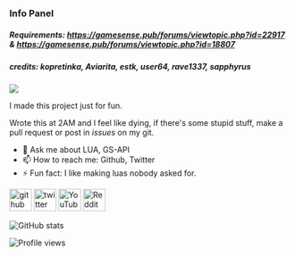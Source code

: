 ### Info Panel
##### Requirements: https://gamesense.pub/forums/viewtopic.php?id=22917 & https://gamesense.pub/forums/viewtopic.php?id=18807
##### credits: kopretinka, Aviarita, estk, user64, rave1337, sapphyrus


![](https://nullified.s-ul.eu/1Pj9A9F4)

I made this project just for fun.

Wrote this at 2AM and I feel like dying, if there's some stupid stuff, make a pull request or post in *issues* on my git.

- 💬 Ask me about LUA, GS-API 
- 📫 How to reach me: Github, Twitter 
- ⚡ Fun fact: I like making luas nobody asked for. 


[<img src='https://cdn.jsdelivr.net/npm/simple-icons@3.0.1/icons/github.svg' alt='github' height='40'>](https://github.com/Nulledcore)  [<img src='https://cdn.jsdelivr.net/npm/simple-icons@3.0.1/icons/twitter.svg' alt='twitter' height='40'>](https://twitter.com/Nulled_Core)  [<img src='https://cdn.jsdelivr.net/npm/simple-icons@3.0.1/icons/youtube.svg' alt='YouTube' height='40'>](https://www.youtube.com/channel/UC2WRDk3I6_cFuM3TIiUQX5A)  [<img src='https://cdn.jsdelivr.net/npm/simple-icons@3.0.1/icons/reddit.svg' alt='Reddit' height='40'>](https://www.reddit.com/user/Nulledcore)  

![GitHub stats](https://github-readme-stats.vercel.app/api?username=Nulledcore&show_icons=true)  

![Profile views](https://gpvc.arturio.dev/Nulledcore)  
